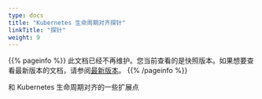 ```yaml
---
type: docs
title: "Kubernetes 生命周期对齐探针"
linkTitle: "探针"
weight: 9
---
```


{{% pageinfo %}} 此文档已经不再维护。您当前查看的是快照版本。如果想要查看最新版本的文档，请参阅[最新版本](/zh-cn/docs3-v2/java-sdk/advanced-features-and-usage/others/dubbo-kubernetes-probe/)。
{{% /pageinfo %}}

和 Kubernetes 生命周期对齐的一些扩展点
